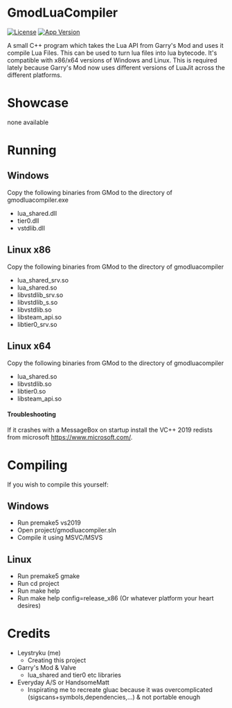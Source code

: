 # GmodLuaCompiler
[![License](https://img.shields.io/badge/license-MIT-green)](https://opensource.org/licenses/MIT)
[![App Version](https://img.shields.io/badge/version-v1.0-brightgreen)](https://github.com/Leystryku/gmodluacompiler)

A small C++ program which takes the Lua API from Garry's Mod and uses it compile Lua Files. This can be used to turn lua files into lua bytecode. It's compatible with x86/x64 versions of Windows and Linux. This is required lately because Garry's Mod now uses different versions of LuaJit across the different platforms.

# Showcase
none available

# Running
## Windows
Copy the following binaries from GMod to the directory of gmodluacompiler.exe
- lua_shared.dll
- tier0.dll
- vstdlib.dll

## Linux x86
Copy the following binaries from GMod to the directory of gmodluacompiler
- lua_shared_srv.so
- lua_shared.so
- libvstdlib_srv.so
- libvstdlib_s.so
- libvstdlib.so
- libsteam_api.so
- libtier0_srv.so

## Linux x64
Copy the following binaries from GMod to the directory of gmodluacompiler
- lua_shared.so
- libvstdlib.so
- libtier0.so
- libsteam_api.so


#### Troubleshooting
If it crashes with a MessageBox on startup install the VC++ 2019 redists from microsoft https://www.microsoft.com/.


# Compiling
If you wish to compile this yourself:

## Windows
- Run premake5 vs2019
- Open project/gmodluacompiler.sln
- Compile it using MSVC/MSVS

## Linux
- Run premake5 gmake
- Run cd project
- Run make help
- Run make help config=release_x86
(Or whatever platform your heart desires)

# Credits
- Leystryku (me)
  * Creating this project
- Garry's Mod & Valve
  * lua_shared and tier0 etc libraries
- Everyday A/S or HandsomeMatt
  * Inspirating me to recreate gluac because it was overcomplicated (sigscans+symbols,dependencies,...) & not portable enough
